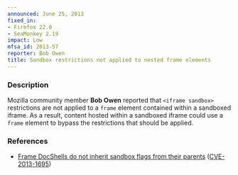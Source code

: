 ```yaml
---
announced: June 25, 2013
fixed_in:
- Firefox 22.0
- SeaMonkey 2.19
impact: Low
mfsa_id: 2013-57
reporter: Bob Owen
title: Sandbox restrictions not applied to nested frame elements
---
```


<h3>Description</h3>

<p>Mozilla community member <strong>Bob Owen</strong> reported that
<code>&lt;iframe sandbox&gt;</code> restrictions are not applied to a
<code>frame</code> element contained within a sandboxed iframe. As a result,
content hosted within a sandboxed iframe could use a <code>frame</code> element
to bypass the restrictions that should be applied.</p>


<h3>References</h3>

<ul>
  <li><a href="https://bugzilla.mozilla.org/show_bug.cgi?id=849791">
       Frame DocShells do not inherit sandbox flags from their parents</a> (<a href="http://cve.mitre.org/cgi-bin/cvename.cgi?name=CVE-2013-1695" class="ex-ref">CVE-2013-1695</a>)</li>
</ul>




